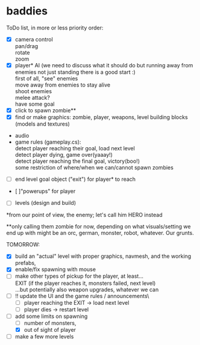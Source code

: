 # baddies

ToDo list, in more or less priority order:

- [x] camera control\
    pan/drag\
    rotate\
    zoom
- [x] player* AI (we need to discuss what it should do but running away from enemies not just standing there is a good start :)\
    first of all, "see" enemies\
    move away from enemies to stay alive\
    shoot enemies\
    melee attack?\
    have some goal
- [x] click to spawn zombie**
- [x] find or make graphics: zombie, player, weapons, level building blocks (models and textures)
- audio
- game rules (gameplay.cs):\
    detect player reaching their goal, load next level\
    detect player dying, game over(yaaay!)\
    detect player reaching the final goal, victory(boo!)\
    some restriction of where/when we can/cannot spawn zombies
- [ ] end level goal object ("exit") for player* to reach
- [ ]"powerups" for player
- [ ] levels (design and build)


*from our point of view, the enemy; let's call him HERO instead

**only calling them zombie for now, depending on what visuals/setting we end up with might be an orc, german, monster, robot, whatever. Our grunts.


TOMORROW:
- [x] build an "actual" level with proper graphics, navmesh, and the working prefabs,
- [x] enable/fix spawning with mouse
- [ ] make other types of pickup for the player, at least...\
      EXIT (if the player reaches it, monsters failed, next level)\
      ...but potentially also weapon upgrades, whatever we can
- [ ] !! update the UI and the game rules / announcements\
    - [ ] player reaching the EXIT -> load next level
    - [ ] player dies -> restart level
- [ ] add some limits on spawning
    - [ ] number of monsters,
    - [x] out of sight of player
- [ ] make a few more levels
